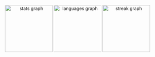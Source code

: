 <div align="center">
  <img src="https://github-readme-stats.vercel.app/api?username=gauthierpoulain&hide_title=true&hide_rank=true&show_icons=true&include_all_commits=true&count_private=true&disable_animations=true&theme=dark&locale=fr&hide_border=true&order=1" height="150" alt="stats graph"  />
  <img src="https://github-readme-stats.vercel.app/api/top-langs?username=gauthierpoulain&locale=fr&hide_title=true&layout=compact&card_width=320&langs_count=5&theme=dark&hide_border=true&order=2" height="150" alt="languages graph"  />
  <img src="https://streak-stats.demolab.com?user=gauthierpoulain&locale=fr&mode=daily&theme=dark&hide_border=true&border_radius=5&order=3" height="150" alt="streak graph"  />
</div>
